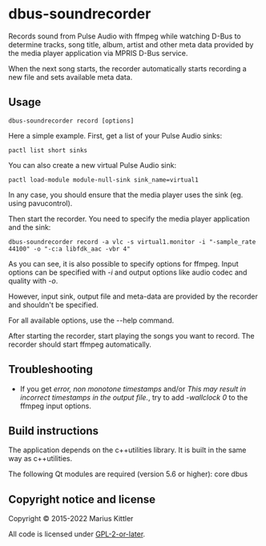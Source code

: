 # dbus-soundrecorder
Records sound from Pulse Audio with ffmpeg while watching D-Bus to
determine tracks, song title, album, artist and other meta data
provided by the media player application via MPRIS D-Bus service.

When the next song starts, the recorder automatically starts recording
a new file and sets available meta data.

## Usage
```
dbus-soundrecorder record [options]
```

Here a simple example. First, get a list of your Pulse Audio sinks:
```
pactl list short sinks
```

You can also create a new virtual Pulse Audio sink:
```
pactl load-module module-null-sink sink_name=virtual1
```
In any case, you should ensure that the media player uses the sink (eg. using pavucontrol).

Then start the recorder. You need to specify the media player application and the sink:
```
dbus-soundrecorder record -a vlc -s virtual1.monitor -i "-sample_rate 44100" -o "-c:a libfdk_aac -vbr 4"
```
As you can see, it is also possible to specify options for ffmpeg. Input options can be specified
with *-i* and output options like audio codec and quality with *-o*.

However, input sink, output file and meta-data are provided by the recorder and shouldn't be specified.

For all available options, use the --help command.

After starting the recorder, start playing the songs you want to record. The recorder
should start ffmpeg automatically.

## Troubleshooting
 * If you get *error, non monotone timestamps* and/or *This may result in incorrect timestamps in the output
   file.*, try to add *-wallclock 0* to the ffmpeg input options.

## Build instructions
The application depends on the c++utilities library. It is built in the same way as c++utilities.

The following Qt modules are required (version 5.6 or higher): core dbus

## Copyright notice and license
Copyright © 2015-2022 Marius Kittler

All code is licensed under [GPL-2-or-later](LICENSE).
